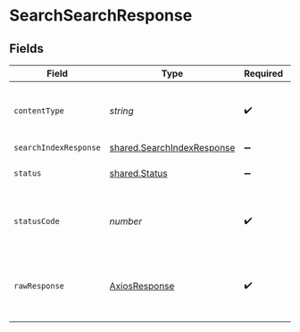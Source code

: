 # SearchSearchResponse


## Fields

| Field                                                                           | Type                                                                            | Required                                                                        | Description                                                                     |
| ------------------------------------------------------------------------------- | ------------------------------------------------------------------------------- | ------------------------------------------------------------------------------- | ------------------------------------------------------------------------------- |
| `contentType`                                                                   | *string*                                                                        | :heavy_check_mark:                                                              | HTTP response content type for this operation                                   |
| `searchIndexResponse`                                                           | [shared.SearchIndexResponse](../../../sdk/models/shared/searchindexresponse.md) | :heavy_minus_sign:                                                              | OK                                                                              |
| `status`                                                                        | [shared.Status](../../../sdk/models/shared/status.md)                           | :heavy_minus_sign:                                                              | Default error response                                                          |
| `statusCode`                                                                    | *number*                                                                        | :heavy_check_mark:                                                              | HTTP response status code for this operation                                    |
| `rawResponse`                                                                   | [AxiosResponse](https://axios-http.com/docs/res_schema)                         | :heavy_check_mark:                                                              | Raw HTTP response; suitable for custom response parsing                         |